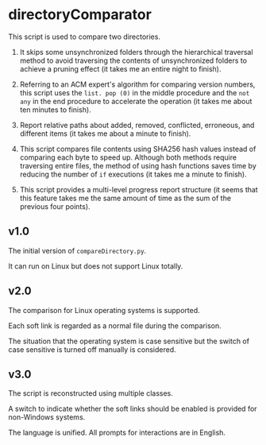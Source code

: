 # directoryComparator

This script is used to compare two directories. 

1) It skips some unsynchronized folders through the hierarchical traversal method to avoid traversing the contents of unsynchronized folders to achieve a pruning effect (it takes me an entire night to finish). 
   
2) Referring to an ACM expert's algorithm for comparing version numbers, this script uses the ``list. pop (0)`` in the middle procedure and the ``not any`` in the end procedure to accelerate the operation (it takes me about ten minutes to finish). 

3) Report relative paths about added, removed, conflicted, erroneous, and different items (it takes me about a minute to finish). 

4) This script compares file contents using SHA256 hash values instead of comparing each byte to speed up. Although both methods require traversing entire files, the method of using hash functions saves time by reducing the number of ``if`` executions (it takes me a minute to finish). 

5) This script provides a multi-level progress report structure (it seems that this feature takes me the same amount of time as the sum of the previous four points).

## v1.0

The initial version of ``compareDirectory.py``. 

It can run on Linux but does not support Linux totally. 

## v2.0

The comparison for Linux operating systems is supported. 

Each soft link is regarded as a normal file during the comparison. 

The situation that the operating system is case sensitive but the switch of case sensitive is turned off manually is considered. 

## v3.0

The script is reconstructed using multiple classes. 

A switch to indicate whether the soft links should be enabled is provided for non-Windows systems. 

The language is unified. All prompts for interactions are in English. 
